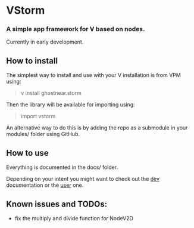 # VStorm

### A simple app framework for V based on nodes.

Currently in early development.

## How to install

The simplest way to install and use with your V installation is from VPM using:

> v install ghostnear.storm

Then the library will be available for importing using:

> import vstorm

An alternative way to do this is by adding the repo as a submodule in your modules/ folder using GitHub.

## How to use

Everything is documented in the docs/ folder.

Depending on your intent you might want to check out the [dev](docs/dev.md) documentation or the [user](docs/user.md) one.

## Known issues and TODOs:

- fix the multiply and divide function for NodeV2D
